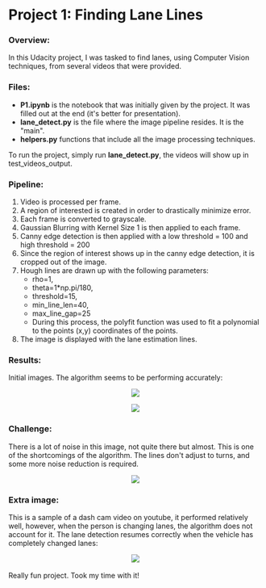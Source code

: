 # Project 1: Finding Lane Lines

### Overview: 

In this Udacity project, I was tasked to find lanes, using Computer Vision techniques, from several videos that were provided. 

### Files: 

- **P1.ipynb** is the notebook that was initially given by the project. It was filled out at the end (it's better for presentation).
- **lane_detect.py** is the file where the image pipeline resides. It is the "main".
- **helpers.py** functions that include all the image processing techniques.

To run the project, simply run **lane_detect.py**, the videos will show up in test_videos_output.

### Pipeline: 

1. Video is processed per frame. 
2. A region of interested is created in order to drastically minimize error. 
3. Each frame is converted to grayscale.  
4. Gaussian Blurring with Kernel Size 1 is then applied to each frame. 
5. Canny edge detection is then applied with a low threshold = 100 and high threshold = 200
6. Since the region of interest shows up in the canny edge detection, it is cropped out of the image. 
7. Hough lines are drawn up with the following parameters:
    - rho=1,
    - theta=1*np.pi/180,
    - threshold=15,
    - min_line_len=40,
    - max_line_gap=25
    - During this process, the polyfit function was used to fit a polynomial to the points (x,y) coordinates 
    of the points. 
8. The image is displayed with the lane estimation lines. 

### Results:

Initial images. The algorithm seems to be performing accurately: 

<center>
    <img src="result_gifs/solidWhiteRight.gif"/>
    <p> </p>
    <img src="result_gifs/solidYellowLeft.gif"/>
</center>

### Challenge:

There is a lot of noise in this image, not quite there but almost. This is one of the shortcomings of the algorithm. The lines don't 
adjust to turns, and some more noise reduction is required. 

<center>
    <img src="result_gifs/challenge.gif"/>
</center>

### Extra image:

This is a sample of a dash cam video on youtube, it performed relatively well, however, when the person is changing lanes, the 
algorithm does not account for it. The lane detection resumes correctly when the vehicle has completely changed lanes:

<center>
    <img src="result_gifs/Toronto-youtube.gif"/>
</center>
<br>
Really fun project. Took my time with it!